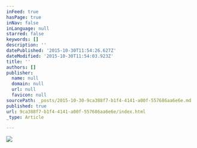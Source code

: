 ```yaml
---
inFeed: true
hasPage: true
inNav: false
inLanguage: null
starred: false
keywords: []
description: ''
datePublished: '2015-10-30T11:54:26.627Z'
dateModified: '2015-10-30T11:54:03.923Z'
title: ''
authors: []
publisher:
  name: null
  domain: null
  url: null
  favicon: null
sourcePath: _posts/2015-10-30-9ca388f7-b1f4-4141-a00f-557686aa6e6e.md
published: true
url: 9ca388f7-b1f4-4141-a00f-557686aa6e6e/index.html
_type: Article

---
```

![](https://the-grid-user-content.s3-us-west-2.amazonaws.com/dbfc755f-b0ba-4b75-8f41-9e5bb196f300.JPG)